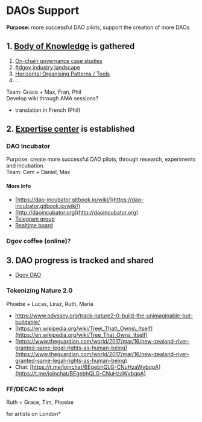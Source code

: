 # DAOs Support

**Purpose:** more successful DAO pilots, support the creation of more DAOs

## 1. [Body of Knowledge](../) is gathered

1. [On-chain governance case studies](../resources/protocol-governance-case-studies.md)
2. [\#dgov industry landscape](../resources/dgov-industry-landscape.md)
3. [Horizontal Organising Patterns / Tools](../resources/horizontal-organizing-patterns-tools.md)
4. ...

Team: Grace + Max, Fran, Phil  
Develop wiki through AMA sessions?

* translation in French \(Phil\)

## 2. [Expertise center](https://dao-incubator.gitbook.io/wiki/) is established

### DAO Incubator

Purpose: create more successful DAO pilots, through research, experiments and incubation.  
Team: Cem + Daniel, Max

#### More Info

* [https://dao-incubator.gitbook.io/wiki/](https://dao-incubator.gitbook.io/wiki/)
* [http://daoincubator.org](http://daoincubator.org)
* [Telegram group](https://t.me/DAOincubator)
* [Realtime board](https://realtimeboard.com/app/board/o9J_kysdxCw=/)

### Dgov coffee \(online\)?

## 3. DAO progress is tracked and shared

* [Dgov DAO](../foundation/projects/dgov-dao.md)

### Tokenizing Nature 2.0

Phoebe + Lucas, Liraz, Ruth, Maria

* [https://www.odyssey.org/track-nature2-0-build-the-unimaginable-but-buildable/ ](https://www.odyssey.org/track-nature2-0-build-the-unimaginable-but-buildable/%20)
* [https://en.wikipedia.org/wiki/Tree\_That\_Owns\_Itself](https://en.wikipedia.org/wiki/Tree_That_Owns_Itself)
* [https://www.theguardian.com/world/2017/mar/16/new-zealand-river-granted-same-legal-rights-as-human-being](https://www.theguardian.com/world/2017/mar/16/new-zealand-river-granted-same-legal-rights-as-human-being)
* Chat: [https://t.me/joinchat/BEgebhQLG-CNuHzaWvbqpA](https://t.me/joinchat/BEgebhQLG-CNuHzaWvbqpA)

### FF/DECAC to adopt

Ruth + Grace, Tim, Phoebe

for artists on London\*

